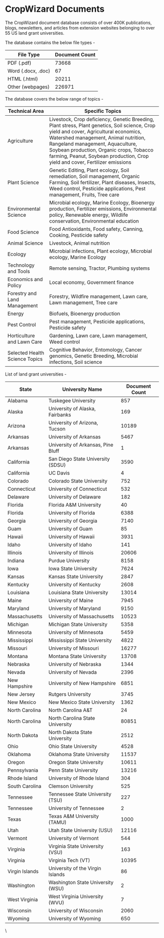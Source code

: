 # CropWizard Documents

The CropWizard document database consists of over 400K publications, blogs, newsletters, and articles from extension websites belonging to over 55 US land grant universities.&#x20;

The database contains the below file types -&#x20;

| File Type          | Document Count |
| ------------------ | -------------- |
| PDF (.pdf)         | 73668          |
| Word (.docx, .doc) | 67             |
| HTML (.html)       | 20211          |
| Other (webpages)   | 226971         |

The database covers the below range of topics -&#x20;

| Technical Area                 | Specific Topics                                                                                                                                                                                                                                                                                                                               |
| ------------------------------ | --------------------------------------------------------------------------------------------------------------------------------------------------------------------------------------------------------------------------------------------------------------------------------------------------------------------------------------------- |
| Agriculture                    | Livestock, Crop deficiency, Genetic Breeding, Plant stress, Plant genetics, Soil science, Crop yield and cover, Agricultural economics, Watershed management, Animal nutrition, Rangeland management, Aquaculture, Soybean production, Organic crops, Tobacco farming, Peanut, Soybean production, Crop yield and cover, Fertilizer emissions |
| Plant Science                  | Genetic Editing, Plant ecology, Soil remediation, Soil management, Organic Farming, Soil fertilizer, Plant diseases, Insects, Weed control, Pesticide applications, Pest management, Fruits, Tree care                                                                                                                                        |
| Environmental Science          |  Microbial ecology, Marine Ecology, Bioenergy production, Fertilizer emissions, Environmental policy, Renewable energy, Wildlife conservation, Environmental education                                                                                                                                                                        |
| Food Science                   | Food Antioxidants, Food safety, Canning, Cooking, Pesticide safety                                                                                                                                                                                                                                                                            |
| Animal Science                 | Livestock, Animal nutrition                                                                                                                                                                                                                                                                                                                   |
| Ecology                        | Microbial infections, Plant ecology, Microbial ecology, Marine Ecology                                                                                                                                                                                                                                                                        |
| Technology and Tools           | Remote sensing, Tractor, Plumbing systems                                                                                                                                                                                                                                                                                                     |
| Economics and Policy           | Local economy, Government finance                                                                                                                                                                                                                                                                                                             |
| Forestry and Land Management   | Forestry, Wildfire management, Lawn care, Lawn management, Tree care                                                                                                                                                                                                                                                                          |
| Energy                         | Biofuels, Bioenergy production                                                                                                                                                                                                                                                                                                                |
| Pest Control                   | Pest management, Pesticide applications, Pesticide safety                                                                                                                                                                                                                                                                                     |
| Horticulture and Lawn Care     | Gardening, Lawn care, Lawn management, Weed control                                                                                                                                                                                                                                                                                           |
| Selected Health Science Topics | Cognitive Behavior, Entomology, Cancer genomics, Genetic Breeding, Microbial infections, Soil science                                                                                                                                                                                                                                         |

List of land grant universities -&#x20;

| State          | University Name                    | Document Count |
| -------------- | ---------------------------------- | -------------- |
| Alabama        | Tuskegee University                | 857            |
| Alaska         | University of Alaska, Fairbanks    | 169            |
| Arizona        | University of Arizona, Tucson      | 10189          |
| Arkansas       | University of Arkansas             | 5467           |
| Arkansas       | University of Arkansas, Pine Bluff | 1              |
| California     | San Diego State University (SDSU)  | 3590           |
| California     | UC Davis                           | 4              |
| Colorado       | Colorado State University          | 752            |
| Connecticut    | University of Connecticut          | 532            |
| Delaware       | University of Delaware             | 182            |
| Florida        | Florida A\&M University            | 40             |
| Florida        | University of Florida              | 6388           |
| Georgia        | University of Georgia              | 7140           |
| Guam           | University of Guam                 | 85             |
| Hawaii         | University of Hawaii               | 3931           |
| Idaho          | University of Idaho                | 141            |
| Illinois       | University of Illinois             | 20606          |
| Indiana        | Purdue University                  | 8158           |
| Iowa           | Iowa State University              | 7624           |
| Kansas         | Kansas State University            | 2847           |
| Kentucky       | University of Kentucky             | 2608           |
| Louisiana      | Louisiana State University         | 13014          |
| Maine          | University of Maine                | 7945           |
| Maryland       | University of Maryland             | 9150           |
| Massachusetts  | University of Massachusetts        | 10523          |
| Michigan       | Michigan State University          | 5358           |
| Minnesota      | University of Minnesota            | 5459           |
| Mississippi    | Mississippi State University       | 4822           |
| Missouri       | University of Missouri             | 16277          |
| Montana        | Montana State University           | 13708          |
| Nebraska       | University of Nebraska             | 1344           |
| Nevada         | University of Nevada               | 2396           |
| New Hampshire  | University of New Hampshire        | 6851           |
| New Jersey     | Rutgers University                 | 3745           |
| New Mexico     | New Mexico State University        | 1362           |
| North Carolina | North Carolina A\&T                | 24             |
| North Carolina | North Carolina State University    | 80851          |
| North Dakota   | North Dakota State University      | 2512           |
| Ohio           | Ohio State University              | 4528           |
| Oklahoma       | Oklahoma State University          | 11537          |
| Oregon         | Oregon State University            | 10611          |
| Pennsylvania   | Penn State University              | 13216          |
| Rhode Island   | University of Rhode Island         | 304            |
| South Carolina | Clemson University                 | 525            |
| Tennessee      | Tennessee State University (TSU)   | 227            |
| Tennessee      | University of Tennessee            | 2              |
| Texas          | Texas A\&M University (TAMU)       | 1000           |
| Utah           | Utah State University (USU)        | 12116          |
| Vermont        | University of Vermont              | 544            |
| Virginia       | Virginia State University (VSU)    | 163            |
| Virginia       | Virginia Tech (VT)                 | 10395          |
| Virgin Islands | University of the Virgin Islands   | 86             |
| Washington     | Washington State University (WSU)  | 2              |
| West Virginia  | West Virginia University (WVU)     | 7              |
| Wisconsin      | University of Wisconsin            | 2060           |
| Wyoming        | University of Wyoming              | 650            |







\
